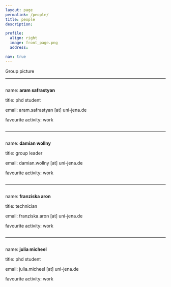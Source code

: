 ```yaml
---
layout: page
permalink: /people/
title: people
description:

profile:
  align: right
  image: front_page.png
  address:

nav: true
---
```


<div class="row">
    <div class="col-sm mt-3 mt-md-0">
        <img class="img-fluid rounded z-depth-1" src="{{ '/assets/img/group_pic.jpg' | relative_url }}" alt="" title="example image"/>
    </div>
</div>
<div class="caption">
    Group picture
</div>

-----------------------------------------------------------------------------------------------------------------------------------------------

<div class="row">
    <div class="col-sm mt-3 mt-md-0">
        <img class="img-fluid rounded z-depth-1" src="{{ '/assets/img/aram.jpg' | relative_url }}" alt="" title="example image"/>
    </div>
    <div class="caption">
        <p align="left">name: <b>aram safrastyan</b></p>
        <p align="left">title: phd student</p>
        <p align="left">email: aram.safrastyan [at] uni-jena.de</p>
        <p align="left">favourite activity: work</p>
    </div>
    <div class="col-sm mt-3 mt-md-0">
        <img class="img-fluid rounded z-depth-0" src="{{ '/assets/img/white.jpg' | relative_url }}" alt="" title="example image"/>
    </div>
</div>

-----------------------------------------------------------------------------------------------------------------------------------------------

<div class="row">
    <div class="col-sm mt-3 mt-md-0">
        <img class="img-fluid rounded z-depth-1" src="{{ '/assets/img/damian.png' | relative_url }}" alt="" title="example image"/>
    </div>
    <div class="caption">
        <p align="left">name: <b>damian wollny</b></p>
        <p align="left">title: group leader</p>
        <p align="left">email: damian.wollny [at] uni-jena.de</p>
        <p align="left">favourite activity: work</p>
    </div>
    <div class="col-sm mt-3 mt-md-0">
        <img class="img-fluid rounded z-depth-0" src="{{ '/assets/img/white.jpg' | relative_url }}" alt="" title="example image"/>
    </div>
</div>

-----------------------------------------------------------------------------------------------------------------------------------------------

<div class="row">
    <div class="col-sm mt-3 mt-md-0">
        <img class="img-fluid rounded z-depth-1" src="{{ '/assets/img/franzi.jpg' | relative_url }}" alt="" title="example image"/>
    </div>
    <div class="caption">
        <p align="left">name: <b>franziska aron</b></p>
        <p align="left">title: technician</p>
        <p align="left">email: franziska.aron [at] uni-jena.de</p>
        <p align="left">favourite activity: work</p>
    </div>
    <div class="col-sm mt-3 mt-md-0">
        <img class="img-fluid rounded z-depth-0" src="{{ '/assets/img/white.jpg' | relative_url }}" alt="" title="example image"/>
    </div>
</div>

-----------------------------------------------------------------------------------------------------------------------------------------------

<div class="row">
    <div class="col-sm mt-3 mt-md-0">
        <img class="img-fluid rounded z-depth-1" src="{{ '/assets/img/julia.jpg' | relative_url }}" alt="" title="example image"/>
    </div>
    <div class="caption">
        <p align="left">name: <b>julia micheel</b></p>
        <p align="left">title: phd student</p>
        <p align="left">email: julia.micheel [at] uni-jena.de</p>
        <p align="left">favourite activity: work</p>
    </div>
    <div class="col-sm mt-3 mt-md-0">
        <img class="img-fluid rounded z-depth-0" src="{{ '/assets/img/white.jpg' | relative_url }}" alt="" title="example image"/>
    </div>
</div>
